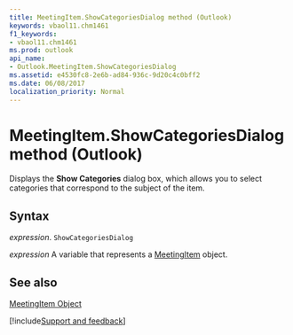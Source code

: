 ```yaml
---
title: MeetingItem.ShowCategoriesDialog method (Outlook)
keywords: vbaol11.chm1461
f1_keywords:
- vbaol11.chm1461
ms.prod: outlook
api_name:
- Outlook.MeetingItem.ShowCategoriesDialog
ms.assetid: e4530fc8-2e6b-ad84-936c-9d20c4c0bff2
ms.date: 06/08/2017
localization_priority: Normal
---
```



# MeetingItem.ShowCategoriesDialog method (Outlook)

Displays the  **Show Categories** dialog box, which allows you to select categories that correspond to the subject of the item.


## Syntax

_expression_. `ShowCategoriesDialog`

_expression_ A variable that represents a [MeetingItem](Outlook.MeetingItem.md) object.


## See also


[MeetingItem Object](Outlook.MeetingItem.md)

[!include[Support and feedback](~/includes/feedback-boilerplate.md)]